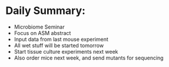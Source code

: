 # Daily Summary:
- Microbiome Seminar
- Focus on ASM abstract
- Input data from last mouse experiment
- All wet stuff will be started tomorrow
- Start tissue culture experiments next week
- Also order mice next week, and send mutants for sequencing

